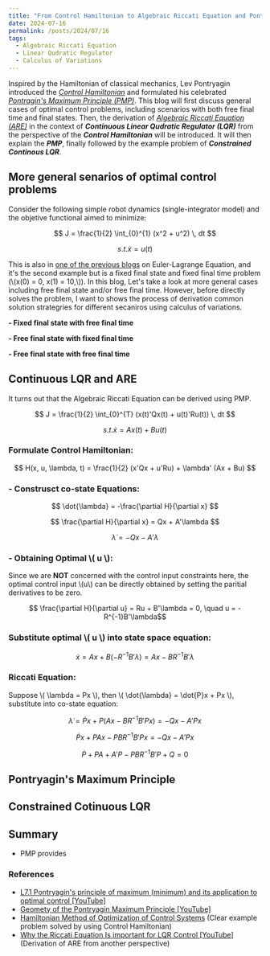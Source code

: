 ```yaml
---
title: "From Control Hamiltonian to Algebraic Riccati Equation and Pontryagin's Maximum Principle"
date: 2024-07-16
permalink: /posts/2024/07/16
tags:
  - Algebraic Riccati Equation
  - Linear Qudratic Regulator
  - Calculus of Variations
---
```

Inspired by the Hamiltonian of classical mechanics, Lev Pontryagin introduced the [_Control Hamiltonian_](https://en.wikipedia.org/wiki/Hamiltonian_(control_theory)) and formulated his celebrated [_Pontragin's Maximum Principle (PMP)_](https://en.wikipedia.org/wiki/Pontryagin%27s_maximum_principle). This blog will first discuss general cases of optimal control problems, including scenarios with both free final time and final states. Then, the derivation of [_Algebraic Riccati Equation (ARE)_](https://en.wikipedia.org/wiki/Algebraic_Riccati_equation) in the context of **_Continuous Linear Qudratic Regulator (LQR)_** from the perspective of the **_Control Hamiltonian_** will be introduced. It will then explain the **_PMP_**, finally followed by the example problem of **_Constrained Continous LQR_**.

## More general senarios of optimal control problems

Consider the following simple robot dynamics (single-integrator model) and the objetive functional aimed to minimize:

$$ J = \frac{1}{2} \int_{0}^{1} (x^2 + u^2) \, dt $$

$$ s.t. \dot{x} = u(t)$$

This is also in [one of the previous blogs](https://lihanlian.github.io/posts/2024/06/30) on Euler-Lagrange Equation, and it's the second example but is a fixed final state and fixed final time problem (\\(x(0) = 0, x(1) = 10,\\)). In this blog, Let's take a look at more general cases including free final state and/or free final time. However, before directly solves the problem, I want to shows the process of derivation common solution strategries for different secaniros using calculus of variations.



**- Fixed final state with free final time**

**- Free final state with fixed final time**

**- Free final state with free final time**

## Continuous LQR and ARE

It turns out that the Algebraic Riccati Equation can be derived using PMP.

$$ J = \frac{1}{2} \int_{0}^{T} (x(t)'Qx(t) + u(t)'Ru(t)) \, dt $$
 
$$ s.t. \dot{x} = Ax(t) + Bu(t) $$

### Formulate Control Hamiltonian:

$$ H(x, u, \lambda, t) = \frac{1}{2} (x'Qx + u'Ru) + \lambda' (Ax + Bu) $$

### - Construsct co-state Equations:

$$ \dot{\lambda} = -\frac{\partial H}{\partial x} $$

$$ \frac{\partial H}{\partial x} = Qx + A'\lambda $$

$$ \dot{\lambda} = -Qx - A'\lambda $$

### - Obtaining Optimal \\( u \\):

Since we are __NOT__ concerned with the control input constraints here, the optimal control input \\(u\\) can be directly obtained by setting the paritial derivatives to be zero.

$$ \frac{\partial H}{\partial u} = Ru + B'\lambda = 0, \quad  u = -R^{-1}B'\lambda$$

### Substitute optimal \\( u \\) into state space equation:

$$ \dot{x} = Ax + B(-R^{-1}B'\lambda) = Ax - BR^{-1}B'\lambda $$

### Riccati Equation:

Suppose \\( \lambda = Px \\), then \\( \dot{\lambda} = \dot{P}x + Px \\), substitute into co-state equation: 

$$ \dot{\lambda} = \dot{P}x + P(Ax - BR^{-1}B'Px) = -Qx - A'Px $$

$$ \dot{P}x + PAx - PBR^{-1}B'Px = -Qx - A'Px $$

$$ \dot{P} + PA + A'P - PBR^{-1}B'P + Q = 0 $$

## Pontryagin's Maximum Principle

## Constrained Cotinuous LQR

## Summary
 - PMP provides 

### References
 - [L7.1 Pontryagin's principle of maximum (minimum) and its application to optimal control [YouTube]](https://www.youtube.com/watch?v=Bxc4iy2xUjc&list=PLMLojHoA_QPmRiPotD_TnfdUkglTexuqm&index=16&t=1s)
 - [Geomety of the Pontryagin Maximum Principle  [YouTube]](https://www.youtube.com/watch?v=V04N9X3NxYA&t=9s)
 - [Hamiltonian Method of Optimization of Control Systems](https://www.youtube.com/watch?v=r-fscDKfeUs) (Clear example problem solved by using Control Hamiltonian)
 - [Why the Riccati Equation Is important for LQR Control [YouTube]](https://www.youtube.com/watch?v=ZktL3YjTbB4) (Derivation of ARE from another perspective)
<!-- Let \\((X, L)\\) be a real dynamical system with \\(n\\) degrees of freedom. Here \\(X\\) is the [configuration space](https://en.wikipedia.org/wiki/Configuration_space) and \\(L = L(t, q(t), \dot{q}(t))\\) the [Lagrangian](https://en.wikipedia.org/wiki/Lagrangian_mechanics), i.e. a smooth real-valued function such that \\(q(t) \in X\\), and \\(\dot{q}(t)\\) is an \\(n\\)-dimensional "vector of speed". (For those familiar with [differential geometry](https://en.wikipedia.org/wiki/Differential_geometry), \\(X\\) is a [smooth manifold](https://en.wikipedia.org/wiki/Smooth_manifold), and \\(L : \mathbb{R} \times TX \to \mathbb{R}\\), where \\(TX\\) is the [tangent bundle](https://en.wikipedia.org/wiki/Tangent_bundle) of \\(X\\)). -->

<!-- | Derivative                           | Description                                                                 | Ease         |
|--------------------------------------|-----------------------------------------------------------------------------|--------------|
| \\( \frac{\partial L}{\partial z(t_1)} \\) | Gradient of loss with respect to output.                                      | Easy         |
| \\( \frac{dz(t_1)}{d\theta} \\)      | Jacobian of output with respect to params.                                   | Not easy     |
| \\( \lambda(t) \\)                   | Derivative of lambda, a vector, with respect to time.                         | Easy         |
| \\( \lambda(t) \frac{\partial f}{\partial z} \\) | vector-Jacobian Product. Can compute with reverse mode autodiff without explicitly constructing Jacobian \\( \frac{\partial f}{\partial z} \\). | Easy         |
| \\( \frac{dz(t)}{d\theta} \\)        | Jacobian of arbitrary layer with respect to params.                           | Not easy     |
| \\( \lambda(t) \frac{\partial f}{\partial \theta} \\) | vector-Jacobian Product. Can compute with reverse mode autodiff without explicitly constructing Jacobian \\( \frac{\partial f}{\partial \theta} \\). | Easy         |

So we see that (10) requires calculating \\( \frac{dz(t)}{d\theta} \\) at the very last point in time \\( t_1 \\) (output layer) and possibly any general point in time \\( t \\) (arbitrary hidden layer). That is exactly what we're trying to avoid!

Can we get rid of \\( \frac{dz(t)}{d\theta} \\) from (10) by making a judicious choice of \\( \lambda(t) \\)? 🧐 -->
